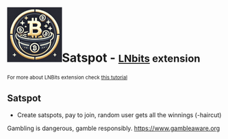# <img src="/static/image/satspot.png">Satspot - <small>[LNbits](https://github.com/lnbits/lnbits) extension</small>

<small>For more about LNBits extension check [this tutorial](https://github.com/lnbits/lnbits/wiki/LNbits-Extensions)</small>

## Satspot

- Create satspots, pay to join, random user gets all the winnings (-haircut)

Gambling is dangerous, gamble responsibly.
https://www.gambleaware.org
